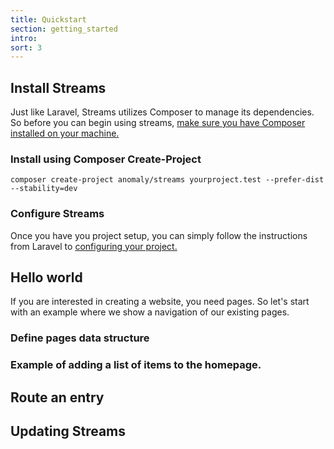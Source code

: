 ```yaml
---
title: Quickstart
section: getting_started
intro: 
sort: 3
---
```


## Install Streams
Just like Laravel, Streams utilizes Composer to manage its dependencies. So before you can begin using streams, [make sure you have Composer installed on your machine.](https://getcomposer.org/download/)

### Install using Composer Create-Project
`composer create-project anomaly/streams yourproject.test --prefer-dist --stability=dev`

### Configure Streams
Once you have you project setup, you can simply follow the instructions from Laravel to [configuring your project.](https://laravel.com/docs/7.x/installation#configuration)

## Hello world 
If you are interested in creating a website, you need pages. So let's start with an example where we show a navigation of our existing pages.

### Define pages data structure

### Example of adding a list of items to the homepage.


## Route an entry
## Updating Streams
